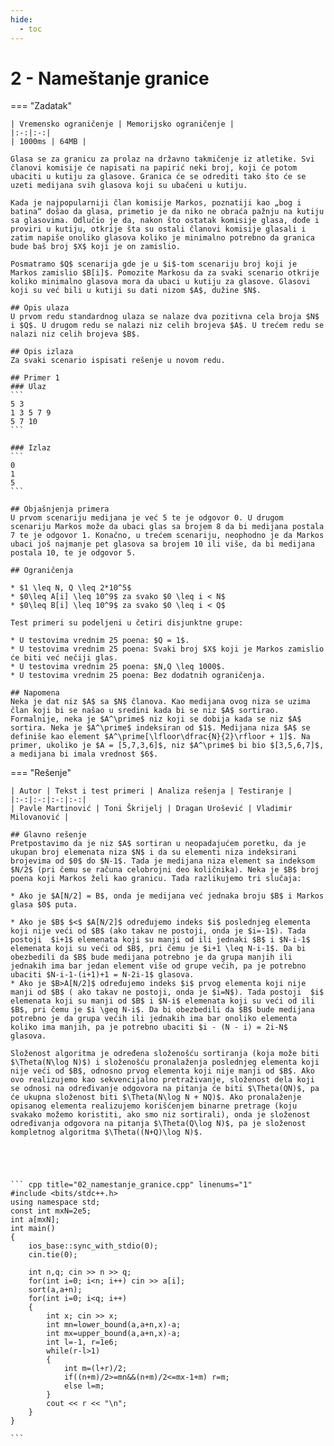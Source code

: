```yaml
---
hide:
  - toc
---
```


# 2 - Nameštanje granice

=== "Zadatak"
	
	| Vremensko ograničenje | Memorijsko ograničenje |
	|:-:|:-:|
	| 1000ms | 64MB |
	
	Glasa se za granicu za prolaz na državno takmičenje iz atletike. Svi članovi komisije će napisati na papirić neki broj, koji će potom ubaciti u kutiju za glasove. Granica će se odrediti tako što će se uzeti medijana svih glasova koji su ubačeni u kutiju.
	
	Kada je najpopularniji član komisije Markos, poznatiji kao „bog i batina“ došao da glasa, primetio je da niko ne obraća pažnju na kutiju sa glasovima. Odlučio je da, nakon što ostatak komisije glasa, dođe i proviri u kutiju, otkrije šta su ostali članovi komisije glasali i zatim napiše onoliko glasova koliko je minimalno potrebno da granica bude baš broj $X$ koji je on zamislio.
	
	Posmatramo $Q$ scenarija gde je u $i$-tom scenariju broj koji je Markos zamislio $B[i]$. Pomozite Markosu da za svaki scenario otkrije koliko minimalno glasova mora da ubaci u kutiju za glasove. Glasovi koji su već bili u kutiji su dati nizom $A$, dužine $N$.
	
	## Opis ulaza
	U prvom redu standardnog ulaza se nalaze dva pozitivna cela broja $N$ i $Q$. U drugom redu se nalazi niz celih brojeva $A$. U trećem redu se nalazi niz celih brojeva $B$.
	
	## Opis izlaza
	Za svaki scenario ispisati rešenje u novom redu.
	
	## Primer 1
	### Ulaz
	```
	5 3
	1 3 5 7 9
	5 7 10
	```
	
	### Izlaz
	```
	0
	1
	5
	```
	
	## Objašnjenja primera
	U prvom scenariju medijana je već 5 te je odgovor 0. U drugom scenariju Markos može da ubaci glas sa brojem 8 da bi medijana postala 7 te je odgovor 1. Konačno, u trećem scenariju, neophodno je da Markos ubaci još najmanje pet glasova sa brojem 10 ili više, da bi medijana postala 10, te je odgovor 5.
	
	## Ograničenja
	
	* $1 \leq N, Q \leq 2*10^5$
	* $0\leq A[i] \leq 10^9$ za svako $0 \leq i < N$
	* $0\leq B[i] \leq 10^9$ za svako $0 \leq i < Q$ 
	
	Test primeri su podeljeni u četiri disjunktne grupe:
	
	* U testovima vrednim 25 poena: $Q = 1$.
	* U testovima vrednim 25 poena: Svaki broj $X$ koji je Markos zamislio će biti već nečiji glas.
	* U testovima vrednim 25 poena: $N,Q \leq 1000$.
	* U testovima vrednim 25 poena: Bez dodatnih ograničenja.
	
	## Napomena
	Neka je dat niz $A$ sa $N$ članova. Kao medijana ovog niza se uzima član koji bi se našao u sredini kada bi se niz $A$ sortirao. Formalnije, neka je $A^\prime$ niz koji se dobija kada se niz $A$ sortira. Neka je $A^\prime$ indeksiran od $1$. Medijana niza $A$ se definiše kao element $A^\prime[\lfloor\dfrac{N}{2}\rfloor + 1]$. Na primer, ukoliko je $A = [5,7,3,6]$, niz $A^\prime$ bi bio $[3,5,6,7]$, a medijana bi imala vrednost $6$.
	
=== "Rešenje"
	
	| Autor | Tekst i test primeri | Analiza rеšenja | Testiranje |
	|:-:|:-:|:-:|:-:|
	| Pavle Martinović | Toni Škrijelj | Dragan Urošević | Vladimir Milovanović |
	
	## Glavno rešenje
	Pretpostavimo da je niz $A$ sortiran u neopadajućem poretku, da je ukupan broj elemenata niza $N$ i da su elementi niza indeksirani brojevima od $0$ do $N-1$. Tada je medijana niza element sa indeksom $N/2$ (pri čemu se računa celobrojni deo količnika). Neka je $B$ broj poena koji Markos želi kao granicu. Tada razlikujemo tri slučaja:
	
	* Ako je $A[N/2] = B$, onda je medijana već jednaka broju $B$ i Markos glasa $0$ puta.
	
	* Ako je $B$ $<$ $A[N/2]$ određujemo indeks $i$ poslednjeg elementa koji nije veći od $B$ (ako takav ne postoji, onda je $i=-1$). Tada postoji  $i+1$ elemenata koji su manji od ili jednaki $B$ i $N-i-1$ elemenata koji su veći od $B$, pri čemu je $i+1 \leq N-i-1$. Da bi obezbedili da $B$ bude medijana potrebno je da grupa manjih ili jednakih ima bar jedan element više od grupe većih, pa je potrebno ubaciti $N-i-1-(i+1)+1 = N-2i-1$ glasova.
	* Ako je $B>A[N/2]$ određujemo indeks $i$ prvog elementa koji nije manji od $B$ ( ako takav ne postoji, onda je $i=N$). Tada postoji  $i$ elemenata koji su manji od $B$ i $N-i$ elemenata koji su veći od ili $B$, pri čemu je $i \geq N-i$. Da bi obezbedili da $B$ bude medijana potrebno je da grupa većih ili jednakih ima bar onoliko elementa koliko ima manjih, pa je potrebno ubaciti $i - (N - i) = 2i-N$ glasova.
	
	Složenost algoritma je određena složenošću sortiranja (koja može biti $\Theta(N\log N)$) i složenošću pronalaženja poslednjeg elementa koji nije veći od $B$, odnosno prvog elementa koji nije manji od $B$. Ako ovo realizujemo kao sekvencijalno pretraživanje, složenost dela koji se odnosi na određivanje odgovora na pitanja će biti $\Theta(QN)$, pa će ukupna složenost biti $\Theta(N\log N + NQ)$. Ako pronalaženje opisanog elementa realizujemo korišćenjem binarne pretrage (koju svakako možemo koristiti, ako smo niz sortirali), onda je složenost određivanja odgovora na pitanja $\Theta(Q\log N)$, pa je složenost kompletnog algoritma $\Theta((N+Q)\log N)$.
	
	
	
	
	
	``` cpp title="02_namestanje_granice.cpp" linenums="1"
	#include <bits/stdc++.h>
	using namespace std;
	const int mxN=2e5;
	int a[mxN];
	int main()
	{
	    ios_base::sync_with_stdio(0);
	    cin.tie(0);
	
	    int n,q; cin >> n >> q;
	    for(int i=0; i<n; i++) cin >> a[i];
	    sort(a,a+n);
	    for(int i=0; i<q; i++)
	    {
	        int x; cin >> x;
	        int mn=lower_bound(a,a+n,x)-a;
	        int mx=upper_bound(a,a+n,x)-a;
	        int l=-1, r=1e6;
	        while(r-l>1)
	        {
	            int m=(l+r)/2;
	            if((n+m)/2>=mn&&(n+m)/2<=mx-1+m) r=m;
	            else l=m;
	        }
	        cout << r << "\n";
	    }
	}

	```
